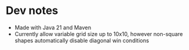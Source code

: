 # Dev notes

- Made with Java 21 and Maven
- Currently allow variable grid size up to 10x10, however non-square shapes automatically disable diagonal win conditions 

